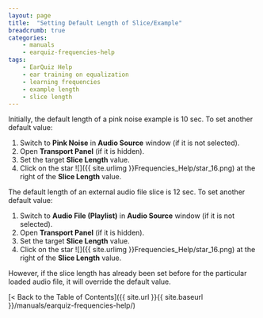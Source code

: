 ```yaml
---
layout: page
title:  "Setting Default Length of Slice/Example"
breadcrumb: true
categories:
    - manuals
    - earquiz-frequencies-help
tags:
    - EarQuiz Help
    - ear training on equalization
    - learning frequencies
    - example length
    - slice length
---
```

Initially, the default length of a pink noise example is 10 sec. To set another default value: 
1. Switch to **Pink Noise** in **Audio Source** window (if it is not selected).
2. Open **Transport Panel** (if it is hidden).
3. Set the target **Slice Length** value.
4. Click on the star ![]({{ site.urlimg }}Frequencies_Help/star_16.png) at the right of the **Slice Length** value.

The default length of an external audio file slice is 12 sec. To set another default value: 
1. Switch to **Audio File (Playlist)** in **Audio Source** window (if it is not selected).
2. Open **Transport Panel** (if it is hidden).
3. Set the target **Slice Length** value.
4. Click on the star ![]({{ site.urlimg }}Frequencies_Help/star_16.png) at the right of the **Slice Length** value.

However, if the slice length has already been set before for the particular loaded audio file, it will override 
the default value.

[< Back to the Table of Contents]({{ site.url }}{{ site.baseurl }}/manuals/earquiz-frequencies-help/)